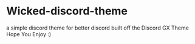 # Wicked-discord-theme
a simple discord theme for better discord built off the Discord GX Theme
Hope You Enjoy :) 
